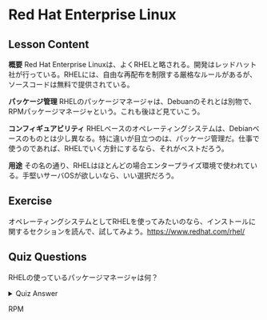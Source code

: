 # Red Hat Enterprise Linux

## Lesson Content

<b>概要</b>
Red Hat Enterprise  Linuxは、よくRHELと略される。開発はレッドハット社が行っている。RHELには、自由な再配布を制限する厳格なルールがあるが、ソースコードは無料で提供されている。

<b>パッケージ管理</b>
RHELのパッケージマネージャは、Debuanのそれとは別物で、RPMパッケージマネージャという。これも後ほど見ていこう。

<b>コンフィギュアビリティ</b>
RHELベースのオペレーティングシステムは、Debianベースのものとは少し異なる。特に違いが目立つのは、パッケージ管理だ。仕事で使うのであれば、RHELでいく方針にするなら、それがベストだろう。

<b>用途</b>
その名の通り、RHELはほとんどの場合エンタープライズ環境で使われている。手堅いサーバOSが欲しいなら、いい選択だろう。

## Exercise

オペレーティングシステムとしてRHELを使ってみたいのなら、インストールに関するセクションを読んで、試してみよう。<a href='http://www.redhat.com/en/technologies/linux-platforms/enterprise-linux/'>https://www.redhat.com/rhel/</a>

## Quiz Questions

RHELの使っているパッケージマネージャは何？

<details>
    <summary>Quiz Answer</summary>
</details>

RPM
